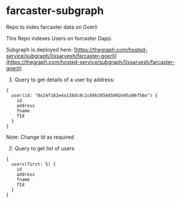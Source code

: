 # farcaster-subgraph
Repo to index farcaster data on Goerli 


This Repo indexes Users on forcaster Dapp. 

Subgraph is deployed here:
[https://thegraph.com/hosted-service/subgraph/0xsarvesh/farcaster-goerli](https://thegraph.com/hosted-service/subgraph/0xsarvesh/farcaster-goerli)


1. Query to get details of a user by address: 
```
{
  user(id: "0x24f182e4a138dc8c1c60b305685092e95a96f56e") {
    id
    address
    fname
    fId
  }
}

```
Note: Change Id as required

2. Query to get list of users
   
```
{
  users(first: 5) {
    id
    address
    fname
    fId
  }
}

``` 
